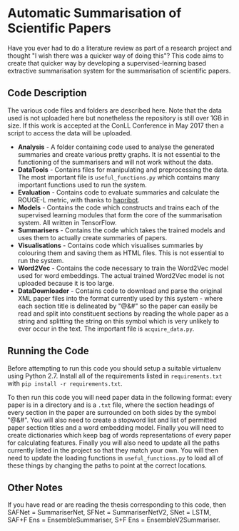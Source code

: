 # Automatic Summarisation of Scientific Papers

Have you ever had to do a literature review as part of a research project and thought "I wish there was a quicker way of doing this"? This code aims to create that quicker way by developing a supervised-learning based extractive summarisation system for the summarisation of scientific papers.

## Code Description
The various code files and folders are described here. Note that the data used is not uploaded here but nonetheless the repository is still over 1GB in size. If this work is accepted at the ConLL Conference in May 2017 then a script to access the data will be uploaded.

* **Analysis** - A folder containing code used to analyse the generated summaries and create various pretty graphs. It is not essential to the functioning of the summarisers and will not work without the data.
* **DataTools** - Contains files for manipulating and preprocessing the data. The most important file is `useful_functions.py` which contains many important functions used to run the system.
* **Evaluation** - Contains code to evaluate summaries and calculate the ROUGE-L metric, with thanks to [hapribot](https://github.com/harpribot/nlp-metrics/blob/master/rouge/rouge.py).
* **Models** - Contains the code which constructs and trains each of the supervised learning modules that form the core of the summarisation system. All written in TensorFlow.
* **Summarisers** - Contains the code which takes the trained models and uses them to actually create summaries of papers.
* **Visualisations** - Contains code which visualises summaries by colouring them and saving them as HTML files. This is not essential to run the system.
* **Word2Vec** - Contains the code necessary to train the Word2Vec model used for word embeddings. The actual trained Word2Vec model is not uploaded because it is too large.
* **DataDownloader** - Contains code to download and parse the original XML paper files into the format currently used by this system - where each section title is delineated by "@&#" so the paper can easily be read and split into constituent sections by reading the whole paper as a string and splitting the string on this symbol which is very unlikely to ever occur in the text. The important file is `acquire_data.py`.

## Running the Code
Before attempting to run this code you should setup a suitable virtualenv using Python 2.7. Install all of the requirements listed in `requirements.txt` with `pip install -r requirements.txt`.

To then run this code you will need paper data in the following format: every paper is in a directory and is a `.txt` file, where the section headings of every section in the paper are surrounded on both sides by the symbol "@&#". You will also need to create a stopword list and list of permitted paper section titles and a word embedding model. Finally you will need to create dictionaries which keep bag of words representations of every paper for calculating features. Finally you will also need to update all the paths currently listed in the project so that they match your own. You will then need to update the loading functions in `useful_functions.py` to load all of these things by changing the paths to point at the correct locations.

## Other Notes
If you have read or are reading the thesis corresponding to this code, then SAFNet = SummariserNet, SFNet = SummariserNetV2, SNet = LSTM, SAF+F Ens = EnsembleSummariser, S+F Ens = EnsembleV2Summariser.